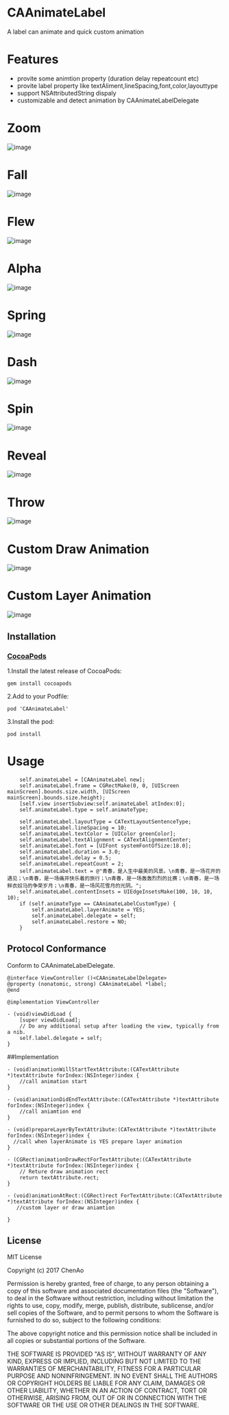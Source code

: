 # CAAnimateLabel
A label can animate and quick custom animation 

# Features
* provite some animtion property (duration delay repeatcount etc)
* provite label property like textAliment,lineSpacing,font,color,layouttype
* support NSAttributedString dispaly
* customizable and detect animation by CAAnimateLabelDelegate


# Zoom
![image](./Resources/Zoom.gif)

# Fall
![image](./Resources/Fall.gif)

# Flew
![image](./Resources/Flew.gif)

# Alpha
![image](./Resources/Alpha.gif)

# Spring
![image](./Resources/Spring.gif)

# Dash
![image](./Resources/Dash.gif)

# Spin
![image](./Resources/Spin.gif)

# Reveal
![image](./Resources/Reveal.gif)

# Throw
![image](./Resources/Throw.gif)


# Custom Draw Animation
![image](./Resources/CustomDrawAnimation.gif)

# Custom Layer Animation
![image](./Resources/CustomLayerAnimation.gif)

## Installation

### [CocoaPods](http://cocoapods.org)

1.Install the latest release of CocoaPods:

 ```
 gem install cocoapods
 
 ```
 
2.Add to your Podfile: 

```
pod 'CAAnimateLabel'

```

3.Install the pod:

 ```
 pod install
 ```



# Usage


```
    self.animateLabel = [CAAnimateLabel new];
    self.animateLabel.frame = CGRectMake(0, 0, [UIScreen mainScreen].bounds.size.width, [UIScreen mainScreen].bounds.size.height);
    [self.view insertSubview:self.animateLabel atIndex:0];
    self.animateLabel.type = self.animateType;
    
    self.animateLabel.layoutType = CATextLayoutSentenceType;
    self.animateLabel.lineSpacing = 10;
    self.animateLabel.textColor = [UIColor greenColor];
    self.animateLabel.textAlignment = CATextAlignmentCenter;
    self.animateLabel.font = [UIFont systemFontOfSize:18.0];
    self.animateLabel.duration = 3.0;
    self.animateLabel.delay = 0.5;
    self.animateLabel.repeatCount = 2;
    self.animateLabel.text = @"青春，是人生中最美的风景。\n青春，是一场花开的遇见；\n青春，是一场痛并快乐着的旅行；\n青春，是一场轰轰烈烈的比赛；\n青春，是一场鲜衣奴马的争荣岁月；\n青春，是一场风花雪月的光阴。";
    self.animateLabel.contentInsets = UIEdgeInsetsMake(100, 10, 10, 10);
    if (self.animateType == CAAnimateLabelCustomType) {
        self.animateLabel.layerAnimate = YES;
        self.animateLabel.delegate = self;
        self.animateLabel.restore = NO;
    }

```

## Protocol Conformance
Conform to CAAnimateLabelDelegate.

```
@interface ViewController ()<CAAnimateLabelDelegate>
@property (nonatomic, strong) CAAnimateLabel *label;
@end

@implementation ViewController

- (void)viewDidLoad {
    [super viewDidLoad];
    // Do any additional setup after loading the view, typically from a nib.
    self.label.delegate = self;
}

```

##Implementation
```
- (void)animationWillStartTextAttribute:(CATextAttribute *)textAttribute forIndex:(NSInteger)index {
	//call animation start
}

- (void)animationDidEndTextAttribute:(CATextAttribute *)textAttribute forIndex:(NSInteger)index {
	//call aniamtion end
}

- (void)prepareLayerByTextAttribute:(CATextAttribute *)textAttribute forIndex:(NSInteger)index {
  //call when layerAnimate is YES prepare layer animation
}

- (CGRect)animationDrawRectForTextAttribute:(CATextAttribute *)textAttribute forIndex:(NSInteger)index {
    // Reture draw animation rect
    return textAttribute.rect;
}

- (void)animationAtRect:(CGRect)rect ForTextAttribute:(CATextAttribute *)textAttribute forIndex:(NSInteger)index {
   //custom layer or draw aniamtion 
    
}
```

## License
MIT License

Copyright (c) 2017 ChenAo

Permission is hereby granted, free of charge, to any person obtaining a copy
of this software and associated documentation files (the "Software"), to deal
in the Software without restriction, including without limitation the rights
to use, copy, modify, merge, publish, distribute, sublicense, and/or sell
copies of the Software, and to permit persons to whom the Software is
furnished to do so, subject to the following conditions:

The above copyright notice and this permission notice shall be included in all
copies or substantial portions of the Software.

THE SOFTWARE IS PROVIDED "AS IS", WITHOUT WARRANTY OF ANY KIND, EXPRESS OR
IMPLIED, INCLUDING BUT NOT LIMITED TO THE WARRANTIES OF MERCHANTABILITY,
FITNESS FOR A PARTICULAR PURPOSE AND NONINFRINGEMENT. IN NO EVENT SHALL THE
AUTHORS OR COPYRIGHT HOLDERS BE LIABLE FOR ANY CLAIM, DAMAGES OR OTHER
LIABILITY, WHETHER IN AN ACTION OF CONTRACT, TORT OR OTHERWISE, ARISING FROM,
OUT OF OR IN CONNECTION WITH THE SOFTWARE OR THE USE OR OTHER DEALINGS IN THE
SOFTWARE.





